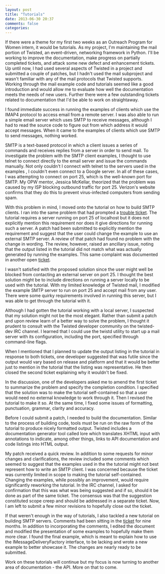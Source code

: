 ```yaml
---
layout: post
title: "Tutorials"
date: 2013-06-30 20:37
comments: false
categories: 
---
```


If there were a theme for my first two weeks as an Outreach Program for Women
intern, it would be tutorials. As my project, I'm maintaining the mail portion
of Twisted, an event-driven, networking framework in Python. I'll be working to
improve the documentation, make progress on partially completed tickets, and
attack some new defect and enhancement tickets. Up until now, I had used several
aspects of Twisted in a project and submitted a couple of patches, but I hadn't
used the mail subproject and wasn't familiar with any of the mail protocols
that Twisted supports. Working through the mail example code and tutorials
seemed like a good introduction and would allow me to evaluate how well the
documentation meets the needs of new users. Further there were a few
outstanding tickets related to documentation that I'd be able to work on
straightaway.

I found immediate success in running the examples of clients which use the
IMAP4 protocol to access email from a remote server. I was also able to run a
simple email server which uses SMTP to receive messages, although I had to read
the source code to figure out from which address it would accept messages. When
it came to the examples of clients which use SMTP to send messages, nothing
worked.

SMTP is a text-based protocol in which a client issues a series of commands and
receives replies from a server in order to send mail. To investigate the
problem with the SMTP client examples, I thought to use telnet to connect
directly to the email server and issue the commands manually. Not only couldn't
I connect with telnet to the servers used in the examples , I couldn't even
connect to a Google server. In all of these cases, I was attempting to connect
on port 25, which is the well-known port for SMTP. My OPW mentor, Jessica
McKellar, theorized that the problem was caused by my ISP blocking outbound
traffic for port 25. Verizon's website confirms that they do this to prevent
virus-infected computers from sending spam.

With this problem in mind, I moved onto the tutorial on how to build SMTP
clients. I ran into the same problem that had prompted a 
[trouble ticket](http://twistedmatrix.com/trac/ticket/5685). The
tutorial requires a server running on port 25 of localhost but it does not
explicitly mention this requirement nor does it give directions for running
such a server. A patch had been submitted to explicitly mention the requirement
and suggest that the user could change the example to use an external SMTP
server. A review of that patch had found no problem with the change in wording.
The review, however, raised an ancillary issue, noting that the output listed
in the tutorial did not match what was actually generated by running the
examples. This same complaint was documented in another open 
[ticket](http://twistedmatrix.com/trac/ticket/6476).

I wasn't satisfied with the proposed solution since the user might well be
blocked from contacting an external server on port 25. I thought the best
solution might be to include directions on running a server locally to be used
with the tutorial. With my limited knowledge of Twisted mail, I modified the
example SMTP server to run on port 25 and accept mail from any user. There were
some quirky requirements involved in running this server, but I was able to get
through the tutorial with it.

Although I had gotten the tutorial working with a local server, I suspected
that my solution might not be the most elegant. Rather than submit a patch and
upon review learn of a better way to solve the problem, I thought it prudent to
consult with the Twisted developer community on the twisted-dev IRC channel. I
learned that I could use the twistd utility to start up a mail server with its
configuration, including the port, specified through command-line flags.

When I mentioned that I planned to update the output listing in the tutorial in
response to both tickets, one developer suggested that was futile since the
output would vary based on release and platform and that it would be better
just to mention in the tutorial that the listing was representative. He then
closed the second ticket explaining why it wouldn't be fixed.

In the discussion, one of the developers asked me to amend the first ticket to
summarize the problem and specify the completion condition. I specified that
the solution was to make the tutorial self-contained so that a user would need
no external knowledge to work through it. Then I revised the tutorial to make
it so. At the same time, I fixed some issues of formatting, punctuation,
grammar, clarity and accuracy.

Before I could submit a patch, I needed to build the documentation. Similar to
the process of building code, tools must be run on the raw form of the tutorial
to produce nicely formatted output. Twisted includes a documentation generator
tool called lore which translates XHTML input with annotations to indicate,
among other things, links to API documentation and code listings into HTML
output.

My patch received a quick review. In addition to some requests for minor
changes and clarifications, the review included some comments which seemed to
suggest that the examples used in the the tutorial might not best represent how
to write an SMTP client. I was concerned because the ticket was currently
limited in scope to making the tutorial self-contained. Changing the examples,
while possibly an improvement, would require significantly reworking the
tutorial. In the IRC channel, I asked for confirmation that this was what was
being suggested and if so, should it be done as part of the same ticket. The
consensus was that the suggestion constituted scope creep and should be
addressed in a separate ticket. Now, I am left to submit a few minor revisions
to hopefully close out the ticket.

If that weren't enough in the way of tutorials, I also tackled a new tutorial
on building SMTP servers. Comments had been sitting in the 
[ticket](http://twistedmatrix.com/trac/ticket/3324) for nine
months. In addition to incorporating the comments, I edited the document and
modified the presentation of some examples to hopefully make them more clear. I
found the final example, which is meant to explain how to use the
IMessageDeliveryFactory interface, to be lacking and wrote a new example to
better showcase it. The changes are nearly ready to be submitted.

Work on these tutorials will continue but my focus is now turning to another
area of documentation - the API. More on that to come.

